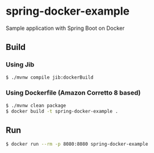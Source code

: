 # spring-docker-example
Sample application with Spring Boot on Docker

## Build

### Using Jib

```bash
$ ./mvnw compile jib:dockerBuild
```

### Using Dockerfile (Amazon Corretto 8 based)

```bash
$ ./mvnw clean package
$ docker build -t spring-docker-example .
```

## Run

```bash
$ docker run --rm -p 8080:8080 spring-docker-example
```
